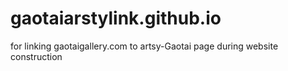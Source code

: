 # gaotaiarstylink.github.io
for linking gaotaigallery.com to artsy-Gaotai page during website construction
